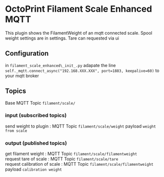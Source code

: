 # OctoPrint Filament Scale Enhanced MQTT

This plugin shows the FilamentWeight of an mqtt connected scale. Spool weight settings are in settings. Tare can requested via ui


## Configuration

in ```filament_scale_enhanced\_init_.py``` adapate the line ```self._mqtt.connect_async("192.168.XXX.XXX", port=1883, keepalive=60)``` to your mqtt broker


## Topics
Base MQTT Topic ```filament/scale/```
### input  (subscribed topics)
send weight to plugin : MQTT Topic ```filament/scale/weight``` payload ```weight from scale```
### output  (published topics)
get filament weight : MQTT Topic ```filament/scale/filamentweight```  
request tare of scale : MQTT Topic ```filament/scale/tare```  
request calibration of scale : MQTT Topic ```filament/scale/filamentweight``` payload ```calibration weight```  
